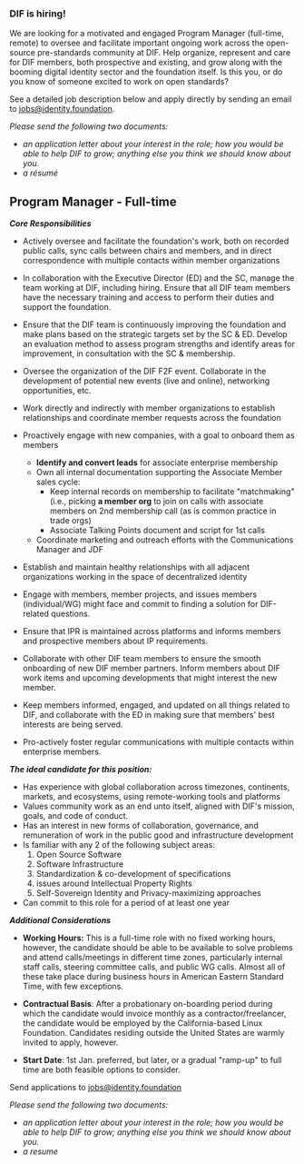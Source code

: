 ### DIF is hiring! 

We are looking for a motivated and engaged  Program Manager (full-time, remote) to oversee and facilitate important ongoing work across 
the open-source pre-standards community at DIF. Help organize, represent and care for DIF members, both prospective and existing, and grow 
along with the booming digital identity sector and the foundation itself. Is this you, or do you know of someone excited to work on open standards? 

See a detailed job description below and apply directly by sending an email to jobs@identity.foundation.

*Please send the following two documents:*
* *an application letter about your interest in the role; how you would be able to help DIF to grow; anything else you think we should know about you.* 
* *a résumé* 


## **Program Manager - Full-time**
**_Core Responsibilities_**

* Actively oversee and facilitate the foundation's work, both on recorded public calls, sync calls between chairs and members, and in direct correspondence with multiple contacts within member organizations 

* In collaboration with the Executive Director (ED) and the SC, manage the team working at DIF, including hiring. Ensure that all DIF team members have the necessary training and access to perform their duties and support the foundation. 

* Ensure that the DIF team is continuously improving the foundation and make plans based on the strategic targets set by the SC & ED. Develop an evaluation method to assess program strengths and identify areas for improvement, in consultation with the SC & membership. 
 
* Oversee the organization of the DIF F2F event. Collaborate in the development of potential new events (live and online), networking opportunities, etc. 


* Work directly and indirectly with member organizations to establish relationships and coordinate member requests across the foundation  

* Proactively engage with new companies, with a goal to onboard them as members 
    * **Identify and convert leads** for associate enterprise membership
    * Own all internal documentation supporting the Associate Member sales cycle:
        * Keep internal records on membership to facilitate "matchmaking" (i.e.,  picking **a member org** to join on calls with associate members on 2nd membership call (as is common practice in trade orgs)
        * Associate Talking Points document and script for 1st calls 
    * Coordinate marketing and outreach efforts with the Communications Manager and JDF
    
* Establish and maintain healthy relationships with all adjacent organizations working in the space of decentralized identity 
* Engage with members, member projects, and issues members (individual/WG) might face and commit to finding a solution for DIF-related questions. 
* Ensure that IPR is maintained across platforms and informs members and prospective members about IP requirements. 
* Collaborate with other DIF team members to ensure the smooth onboarding of new DIF member partners. Inform members about DIF work items and upcoming developments that might interest the new member.
* Keep members informed, engaged, and updated on all things related to DIF, and collaborate with the ED in making sure that members' best interests are being served.
* Pro-actively foster regular communications with multiple contacts within enterprise members.


**_The ideal candidate for this position:_**
* Has experience with global collaboration across timezones, continents, markets, and ecosystems, using remote-working tools and platforms 
* Values community work as an end unto itself, aligned with DIF's mission, goals, and code of conduct. 
* Has an interest in new forms of collaboration, governance, and remuneration of work in the public good and infrastructure development 
* Is familiar with any 2 of the following subject areas: 
    1. Open Source Software 
    2. Software Infrastructure
    3. Standardization & co-development of specifications 
    4. issues around Intellectual Property Rights
    5. Self-Sovereign Identity and Privacy-maximizing approaches
* Can commit to this role for a period of at least one year


**_Additional Considerations_**
* **Working Hours:**  This is a full-time role with no fixed working hours, however, the candidate should be able to be available to solve problems and attend calls/meetings in different time zones, particularly internal staff calls, steering committee calls, and public WG calls. Almost all of these take place during business hours in American Eastern Standard Time, with few exceptions.
* **Contractual Basis**: After a probationary on-boarding period during which the candidate would invoice monthly as a contractor/freelancer, the candidate would be employed by the California-based Linux Foundation. Candidates residing outside the United States are warmly invited to apply, however.

* **Start Date**: 1st Jan. preferred, but later, or a gradual "ramp-up" to full time are both feasible options to consider.

Send applications to jobs@identity.foundation


*Please send the following two documents:*
* *an application letter about your interest in the role; how you would be able to help DIF to grow; anything else you think we should know about you.* 
* *a resume* 

